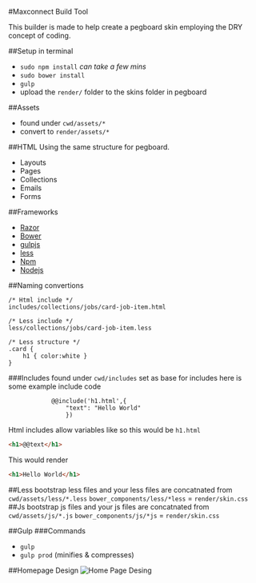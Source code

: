 #Maxconnect Build Tool

This builder is made to help create a pegboard skin employing the DRY concept of coding.

##Setup in terminal
- `sudo npm install` *can take a few mins*
- `sudo bower install`
- `gulp`
- upload the `render/` folder to the skins folder in pegboard

##Assets 
- found under `cwd/assets/*` 
- convert to `render/assets/*`

##HTML
Using the same structure for pegboard.
- Layouts
- Pages
- Collections
- Emails
- Forms

##Frameworks 
- [Razor](http://www.asp.net/web-pages/overview/getting-started/introducing-razor-syntax-(c))
- [Bower](http://bower.io/)
- [gulpjs](http://gulpjs.com/)
- [less](http://lesscss.org/)
- [Npm](https://www.npmjs.com/)
- [Nodejs](https://nodejs.org/)

##Naming convertions
```less
/* Html include */
includes/collections/jobs/card-job-item.html

/* Less include */
less/collections/jobs/card-job-item.less

/* Less structure */
.card {
	h1 { color:white }
}
``` 




###Includes
found under `cwd/includes` set as base for includes here is some example include code
```
			@@include('h1.html',{
                "text": "Hello World"
                })
``` 
Html includes allow variables like so this would be `h1.html`
```html
<h1>@@text</h1>
```
This would render
```html
<h1>Hello World</h1>
```

##Less
bootstrap less files and your less files are concatnated from
`cwd/assets/less/*.less`
`bower_components/less/*less` = `render/skin.css`
##Js
bootstrap js files and your js files are concatnated from
`cwd/assets/js/*.js`
`bower_components/js/*js` = `render/skin.css`


##Gulp
###Commands
 - `gulp` 
 - `gulp prod` (minifies & compresses)

##Homepage Design
![Home Page Desing](https://dl.dropboxusercontent.com/u/15590155/Home-PJF160-D1.png)